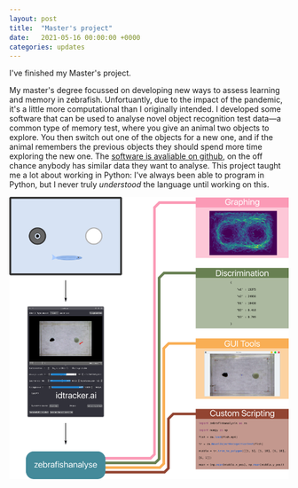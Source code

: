 ```yaml
---
layout: post
title:  "Master's project"
date:   2021-05-16 00:00:00 +0000
categories: updates
---
```


I've finished my Master's project.

My master's degree focussed on developing new ways to assess learning and memory in zebrafish. Unfortuantly, due to the impact of the pandemic, it's a little more computational than I originally intended. I developed some software that can be used to analyse novel object recognition test data—a common type of memory test, where you give an animal two objects to explore. You then switch out one of the objects for a new one, and if the animal remembers the previous objects they should spend more time exploring the new one. The [software is avaliable on github][za], on the off chance anybody has similar data they want to analyse. This project taught me a lot about working in Python: I've always been able to program in Python, but I never truly _understood_ the language until working on this.

![Image showing workflow. A video recording is taken of fish experiencing a NORT. Fish positions are logged using idtracker.ai, then this data is passed to my prgram, zebrafishanalyse which can plot graphs, calculate discrimination indexes, offers gui tools for ease of use, and the possibility to write custom scripts.](/assets/za.png)


[za]: https://github.com/james-hurcomb/zebrafish-analyse